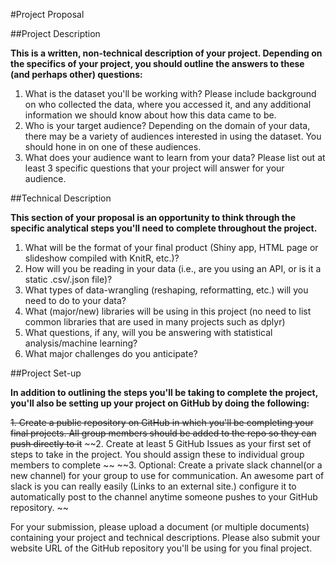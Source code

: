 #Project Proposal

##Project Description

**This is a written, non-technical description of your project.  Depending on the specifics of your project, you should outline the answers to these (and perhaps other) questions:**
  
1. What is the dataset you'll be working with?  Please include background on who collected the data, where you accessed it, and any additional information we should know about how this data came to be.
 2. Who is your target audience?  Depending on the domain of your data, there may be a variety of audiences interested in using the dataset.  You should hone in on one of these audiences.
 3. What does your audience want to learn from your data?  Please list out at least 3 specific questions that your project will answer for your audience.


##Technical Description

**This section of your proposal is an opportunity to think through the specific analytical steps you'll need to complete throughout the project.**
  
1. What will be the format of your final product (Shiny app, HTML page or slideshow compiled with KnitR, etc.)?
2. How will you be reading in your data (i.e., are you using an API, or is it a static .csv/.json file)?
3. What types of data-wrangling (reshaping, reformatting, etc.) will you need to do to your data?
4. What (major/new) libraries will be using in this project (no need to list common libraries that are used in many projects such as dplyr)
5. What questions, if any, will you be answering with statistical analysis/machine learning?
6. What major challenges do you anticipate? 


##Project Set-up

**In addition to outlining the steps you'll be taking to complete the project, you'll also be setting up your project on GitHub by doing the following:**
  
~~1. Create a public repository on GitHub in which you'll be completing your final projects.  All group members should be added to the repo so they can push directly to it~~
~~2. Create at least 5 GitHub Issues as your first set of steps to take in the project.  You should assign these to individual group members to complete ~~
~~3. Optional: Create a private slack channel(or a new channel) for your group to use for communication.  An awesome part of slack is you can really easily (Links to an external site.) configure it to automatically post to the channel anytime someone pushes to your GitHub repository.  ~~

For your submission, please upload a document (or multiple documents) containing your project and technical descriptions.  Please also submit your website URL of the GitHub repository you'll be using for you final project.
